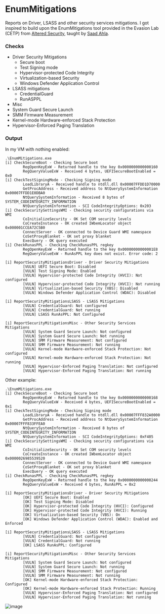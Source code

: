 # EnumMitigations
Reports on Driver, LSASS and other security services mitigations. I got inspired to build upon the EnumMitigations tool provided in the Evasion Lab (CETP) from [Altered Security](https://www.alteredsecurity.com/evasionlab), taught by [Saad Ahla](https://www.linkedin.com/in/saad-ahla/).

### Checks
- Driver Security Mitigations
  - Secure boot
  - Test Signing mode
  - Hypervisor-protected Code Integrity
  - Virtualization-based Security
  - Windows Defender Application Control
- LSASS mitigations
  -  CredentialGuard
  -  RunASPPL
-  Misc
  - System Guard Secure Launch
  - SMM Firmware Measurement
  - Kernel-mode Hardware-enforced Stack Protection
  - Hypervisor-Enforced Paging Translation

### Output
In my VM with nothing enabled:

```
.\EnumMitigations.exe
[i] CheckSecureBoot - Checking Secure boot
        RegOpenKeyExW - Returned handle to the key 0x0000000000000160
        RegQueryValueExW - Received 4 bytes, UEFISecureBootEnabled = 0x0
[i] CheckTestSigningMode - Checking Signing mode
        LoadLibraryA - Received handle to ntdll.dll 0x00007FFDD1D70000
        GetProcAddress - Received address to NtQuerySystemInformation 0x00007FFDD1E0DBA0
        NtQuerySystemInformation - Received 8 bytes of SYSTEM_CODEINTEGRITY_INFORMATION
        NtQuerySystemInformation - SCI CodeIntegrityOptions: 0x203
[i] CheckSecuritySettingsWMI - Checking security configurations via WMI
        CoInitializeSecurity - OK Set COM security levels
        CoCreateInstance - OK created IWbemLocator object 0x000001CCEA72C5B0
        ConnectServer - OK connected to Device Guard WMI namespace
        CoSetProxyBlanket - OK set proxy blanket
        ExecQuery - OK query executed
[i] CheckRunasPPL - Checking CheckRunasPPL regkey
        RegOpenKeyExW - Returned handle to the key 0x00000000000001E8
        RegQueryValueExW - RunAsPPL key does not exist. Error code: 2

[i] ReportSecurityMitigationsDriver - Driver Security Mitigations
        [VULN] UEFI Secure Boot: Disabled
        [VULN] Test Signing Mode: Enabled
        [VULN] Hypervisor-protected Code Integrity (HVCI): Not configured
        [VULN] Hypervisor-protected Code Integrity (HVCI): Not running
        [VULN] Virtualization-based Security (VBS): Disabled
        [VULN] Windows Defender Application Control (WDAC): Disabled

[i] ReportSecurityMitigationsLSASS - LSASS Mitigations
        [VULN] CredentialGuard: Not configured
        [VULN] CredentialGuard: Not running
        [VULN] LSASS RunAsPPL: Not Configured

[i] ReportSecurityMitigationsMisc - Other Security Services Mitigations
        [VULN] System Guard Secure Launch: Not configured
        [VULN] System Guard Secure Launch: Not running
        [VULN] SMM Firmware Measurement: Not configured
        [VULN] SMM Firmware Measurement: Not running
        [VULN] Kernel-mode Hardware-enforced Stack Protection: Not configured
        [VULN] Kernel-mode Hardware-enforced Stack Protection: Not running
        [VULN] Hypervisor-Enforced Paging Translation: Not configured
        [VULN] Hypervisor-Enforced Paging Translation: Not running
```

Other example:
```
.\EnumMitigations.exe
[i] CheckSecureBoot - Checking Secure boot
        RegOpenKeyExW - Returned handle to the key 0x0000000000000168
        RegQueryValueExW - Received 4 bytes, UEFISecureBootEnabled = 0x1
[i] CheckTestSigningMode - Checking Signing mode
        LoadLibraryA - Received handle to ntdll.dll 0x00007FFF832A0000
        GetProcAddress - Received address to NtQuerySystemInformation 0x00007FFF833FFEA0
        NtQuerySystemInformation - Received 8 bytes of SYSTEM_CODEINTEGRITY_INFORMATION
        NtQuerySystemInformation - SCI CodeIntegrityOptions: 0xF405
[i] CheckSecuritySettingsWMI - Checking security configurations via WMI
        CoInitializeSecurity - OK Set COM security levels
        CoCreateInstance - OK created IWbemLocator object 0x0000026985539520
        ConnectServer - OK connected to Device Guard WMI namespace
        CoSetProxyBlanket - OK set proxy blanket
        ExecQuery - OK query executed
[i] CheckRunasPPL - Checking CheckRunasPPL regkey
        RegOpenKeyExW - Returned handle to the key 0x0000000000000244
        RegQueryValueExW - Received 4 bytes, RunAsPPL = 0x2

[i] ReportSecurityMitigationsDriver - Driver Security Mitigations
        [OK] UEFI Secure Boot: Enabled
        [OK] Test Signing Mode: Disabled
        [OK] Hypervisor-protected Code Integrity (HVCI): Configured
        [OK] Hypervisor-protected Code Integrity (HVCI): Running
        [OK] Virtualization-based Security (VBS): On
        [OK] Windows Defender Application Control (WDAC): Enabled and Enforced

[i] ReportSecurityMitigationsLSASS - LSASS Mitigations
        [VULN] CredentialGuard: Not configured
        [VULN] CredentialGuard: Not running
        [OK] LSASS RunAsPPL: Configured

[i] ReportSecurityMitigationsMisc - Other Security Services Mitigations
        [VULN] System Guard Secure Launch: Not configured
        [VULN] System Guard Secure Launch: Not running
        [VULN] SMM Firmware Measurement: Not configured
        [VULN] SMM Firmware Measurement: Not running
        [OK] Kernel-mode Hardware-enforced Stack Protection: Configured
        [OK] Kernel-mode Hardware-enforced Stack Protection: Running
        [VULN] Hypervisor-Enforced Paging Translation: Not configured
        [VULN] Hypervisor-Enforced Paging Translation: Not running
```

![image](https://github.com/user-attachments/assets/7254aa76-9326-413d-8fe3-9be566f4c7ca)



